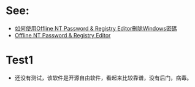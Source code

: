 # See:
- [如何使用Offline NT Password & Registry Editor刪除Windows密碼](https://www.reneelab.net/offline-nt-password-registry-editor-remove-password.html)
- [Offline NT Password & Registry Editor](https://pogostick.net/~pnh/ntpasswd/)

# Test1
 - 还没有测试，该软件是开源自由软件，看起来比较靠谱，没有后门，病毒。

